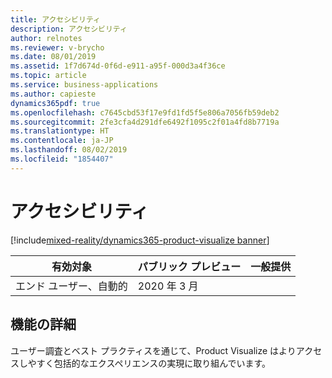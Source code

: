 ```yaml
---
title: アクセシビリティ
description: アクセシビリティ
author: relnotes
ms.reviewer: v-brycho
ms.date: 08/01/2019
ms.assetid: 1f7d674d-0f6d-e911-a95f-000d3a4f36ce
ms.topic: article
ms.service: business-applications
ms.author: capieste
dynamics365pdf: true
ms.openlocfilehash: c7645cbd53f17e9fd1fd5f5e806a7056fb59deb2
ms.sourcegitcommit: 2fe3cfa4d291dfe6492f1095c2f01a4fd8b7719a
ms.translationtype: HT
ms.contentlocale: ja-JP
ms.lasthandoff: 08/02/2019
ms.locfileid: "1854407"
---
```

# <a name="accessibility"></a>アクセシビリティ
[!include[mixed-reality/dynamics365-product-visualize banner](../includes/mixed-reality/dynamics365-product-visualize.md)]

| 有効対象    |  パブリック プレビュー | 一般提供 | 
| ---------- | ---------- |---------- |
|エンド ユーザー、自動的|2020 年 3 月| |






## <a name="feature-details"></a>機能の詳細
<!--feature detail start -->
ユーザー調査とベスト プラクティスを通じて、Product Visualize はよりアクセスしやすく包括的なエクスペリエンスの実現に取り組んでいます。
<!--feature detail end -->











